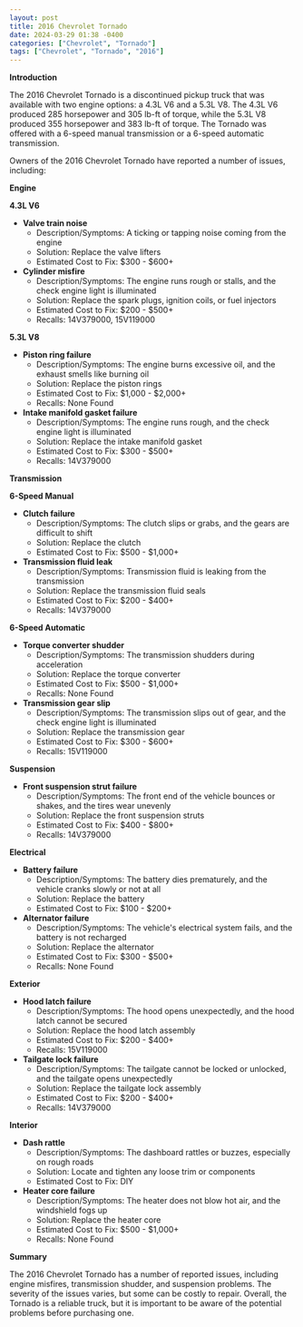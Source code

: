 ```yaml
---
layout: post
title: 2016 Chevrolet Tornado
date: 2024-03-29 01:38 -0400
categories: ["Chevrolet", "Tornado"]
tags: ["Chevrolet", "Tornado", "2016"]
---
```

**Introduction**

The 2016 Chevrolet Tornado is a discontinued pickup truck that was available with two engine options: a 4.3L V6 and a 5.3L V8. The 4.3L V6 produced 285 horsepower and 305 lb-ft of torque, while the 5.3L V8 produced 355 horsepower and 383 lb-ft of torque. The Tornado was offered with a 6-speed manual transmission or a 6-speed automatic transmission.

Owners of the 2016 Chevrolet Tornado have reported a number of issues, including:

**Engine**

**4.3L V6**

* **Valve train noise**
    * Description/Symptoms: A ticking or tapping noise coming from the engine
    * Solution: Replace the valve lifters
    * Estimated Cost to Fix: $300 - $600+
* **Cylinder misfire**
    * Description/Symptoms: The engine runs rough or stalls, and the check engine light is illuminated
    * Solution: Replace the spark plugs, ignition coils, or fuel injectors
    * Estimated Cost to Fix: $200 - $500+
    * Recalls: 14V379000, 15V119000

**5.3L V8**

* **Piston ring failure**
    * Description/Symptoms: The engine burns excessive oil, and the exhaust smells like burning oil
    * Solution: Replace the piston rings
    * Estimated Cost to Fix: $1,000 - $2,000+
    * Recalls: None Found
* **Intake manifold gasket failure**
    * Description/Symptoms: The engine runs rough, and the check engine light is illuminated
    * Solution: Replace the intake manifold gasket
    * Estimated Cost to Fix: $300 - $500+
    * Recalls: 14V379000

**Transmission**

**6-Speed Manual**

* **Clutch failure**
    * Description/Symptoms: The clutch slips or grabs, and the gears are difficult to shift
    * Solution: Replace the clutch
    * Estimated Cost to Fix: $500 - $1,000+
* **Transmission fluid leak**
    * Description/Symptoms: Transmission fluid is leaking from the transmission
    * Solution: Replace the transmission fluid seals
    * Estimated Cost to Fix: $200 - $400+
    * Recalls: 14V379000

**6-Speed Automatic**

* **Torque converter shudder**
    * Description/Symptoms: The transmission shudders during acceleration
    * Solution: Replace the torque converter
    * Estimated Cost to Fix: $500 - $1,000+
    * Recalls: None Found
* **Transmission gear slip**
    * Description/Symptoms: The transmission slips out of gear, and the check engine light is illuminated
    * Solution: Replace the transmission gear
    * Estimated Cost to Fix: $300 - $600+
    * Recalls: 15V119000

**Suspension**

* **Front suspension strut failure**
    * Description/Symptoms: The front end of the vehicle bounces or shakes, and the tires wear unevenly
    * Solution: Replace the front suspension struts
    * Estimated Cost to Fix: $400 - $800+
    * Recalls: 14V379000

**Electrical**

* **Battery failure**
    * Description/Symptoms: The battery dies prematurely, and the vehicle cranks slowly or not at all
    * Solution: Replace the battery
    * Estimated Cost to Fix: $100 - $200+
* **Alternator failure**
    * Description/Symptoms: The vehicle's electrical system fails, and the battery is not recharged
    * Solution: Replace the alternator
    * Estimated Cost to Fix: $300 - $500+
    * Recalls: None Found

**Exterior**

* **Hood latch failure**
    * Description/Symptoms: The hood opens unexpectedly, and the hood latch cannot be secured
    * Solution: Replace the hood latch assembly
    * Estimated Cost to Fix: $200 - $400+
    * Recalls: 15V119000
* **Tailgate lock failure**
    * Description/Symptoms: The tailgate cannot be locked or unlocked, and the tailgate opens unexpectedly
    * Solution: Replace the tailgate lock assembly
    * Estimated Cost to Fix: $200 - $400+
    * Recalls: 14V379000

**Interior**

* **Dash rattle**
    * Description/Symptoms: The dashboard rattles or buzzes, especially on rough roads
    * Solution: Locate and tighten any loose trim or components
    * Estimated Cost to Fix: DIY
* **Heater core failure**
    * Description/Symptoms: The heater does not blow hot air, and the windshield fogs up
    * Solution: Replace the heater core
    * Estimated Cost to Fix: $500 - $1,000+
    * Recalls: None Found

**Summary**

The 2016 Chevrolet Tornado has a number of reported issues, including engine misfires, transmission shudder, and suspension problems. The severity of the issues varies, but some can be costly to repair. Overall, the Tornado is a reliable truck, but it is important to be aware of the potential problems before purchasing one.
